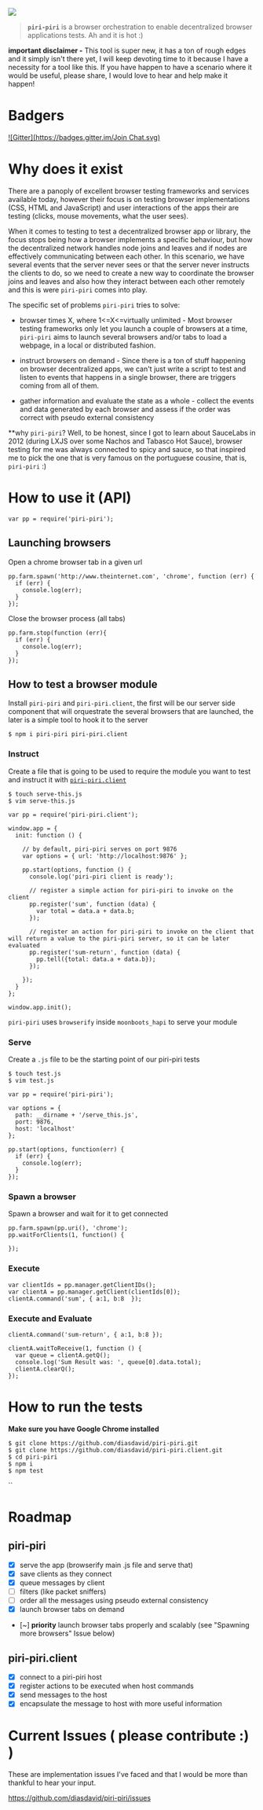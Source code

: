   ![](/img/logo.png)

> **`piri-piri`** is a browser orchestration to enable decentralized browser applications tests. Ah and it is hot :)

**important disclaimer -** This tool is super new, it has a ton of rough edges and it simply isn't there yet, I will keep devoting time to it because I have a necessity for a tool like this. If you have happen to have a scenario where it would be useful, please share, I would love to hear and help make it happen!

# Badgers
[![Gitter](https://badges.gitter.im/Join Chat.svg)](https://gitter.im/diasdavid/piri-piri?utm_source=badge&utm_medium=badge&utm_campaign=pr-badge&utm_content=badge)

# Why does it exist

There are a panoply of excellent browser testing frameworks and services available today, however their focus is on testing browser implementations (CSS, HTML and JavaScript) and user interactions of the apps their are testing (clicks, mouse movements, what the user sees). 

When it comes to testing to test a decentralized browser app or library, the focus stops being how a browser implements a specific behaviour, but how the decentralized network handles node joins and leaves and if nodes are effectively communicating between each other. In this scenario, we have several events that the server never sees or that the server never instructs the clients to do, so we need to create a new way to coordinate the browser joins and leaves and also how they interact between each other remotely and this is were `piri-piri` comes into play.


The specific set of problems `piri-piri` tries to solve:

- browser times X, where 1<=X<=virtually unlimited - Most browser testing frameworks only let you launch a couple of browsers at a time, `piri-piri` aims to launch several browsers and/or tabs to load a webpage, in a local or distributed fashion.

- instruct browsers on demand - Since there is a ton of stuff happening on browser decentralized apps, we can't just write a script to test and listen to events that happens in a single browser, there are triggers coming from all of them.

- gather information and evaluate the state as a whole - collect the events and data generated by each browser and assess if the order was correct with pseudo external consistency

**why `piri-piri`? Well, to be honest, since I got to learn about SauceLabs in 2012 (during LXJS over some Nachos and Tabasco Hot Sauce), browser testing for me was always connected to spicy and sauce, so that inspired me to pick the one that is very famous on the portuguese cousine, that is, `piri-piri` :)


# How to use it (API)

```
var pp = require('piri-piri');
```

## Launching browsers 

Open a chrome browser tab in a given url
```
pp.farm.spawn('http://www.theinternet.com', 'chrome', function (err) {
  if (err) { 
    console.log(err);
  }
});
```

Close the browser process (all tabs)
```
pp.farm.stop(function (err){
  if (err) { 
    console.log(err);
  }
});
```

## How to test a browser module

Install `piri-piri` and `piri-piri.client`, the first will be our server side component that will orquestrate the several browsers that are launched, the later is a simple tool to hook it to the server

```
$ npm i piri-piri piri-piri.client
```

### Instruct

Create a file that is going to be used to require the module you want to test and instruct it with [`piri-piri.client`](https://github.com/diasdavid/piri-piri.client)


```
$ touch serve-this.js
$ vim serve-this.js
```

```
var pp = require('piri-piri.client');

window.app = {
  init: function () {

    // by default, piri-piri serves on port 9876
    var options = { url: 'http://localhost:9876' };
    
    pp.start(options, function () {
      console.log('piri-piri client is ready');

      // register a simple action for piri-piri to invoke on the client
      pp.register('sum', function (data) {
        var total = data.a + data.b;
      });

      // register an action for piri-piri to invoke on the client that will return a value to the piri-piri server, so it can be later evaluated
      pp.register('sum-return', function (data) {
        pp.tell({total: data.a + data.b});
      });

    });
  }
};

window.app.init();
```

`piri-piri` uses `browserify` inside `moonboots_hapi` to serve your module

### Serve

Create a `.js` file to be the starting point of our piri-piri tests

```
$ touch test.js
$ vim test.js
```

```
var pp = require('piri-piri');

var options = {
  path: __dirname + '/serve_this.js',
  port: 9876,
  host: 'localhost'
};

pp.start(options, function(err) {
  if (err) { 
    console.log(err); 
  }
});
```

### Spawn a browser

Spawn a browser and wait for it to get connected

```
pp.farm.spawn(pp.uri(), 'chrome');
pp.waitForClients(1, function() {
      
});    
```

### Execute

```
var clientIds = pp.manager.getClientIDs();
var clientA = pp.manager.getClient(clientIds[0]);
clientA.command('sum', { a:1, b:8  });
```


### Execute and Evaluate

```
clientA.command('sum-return', { a:1, b:8 });

clientA.waitToReceive(1, function () {
  var queue = clientA.getQ();
  console.log('Sum Result was: ', queue[0].data.total);
  clientA.clearQ();     
});

```


# How to run the tests

**Make sure you have Google Chrome installed**

```
$ git clone https://github.com/diasdavid/piri-piri.git
$ git clone https://github.com/diasdavid/piri-piri.client.git
$ cd piri-piri
$ npm i 
$ npm test
```


``

# Roadmap

## piri-piri
- [X] serve the app (browserify main .js file and serve that)
- [X] save clients as they connect
- [X] queue messages by client
- [ ] filters (like packet sniffers)
- [ ] order all the messages using pseudo external consistency
- [X] launch browser tabs on demand
- [~] **priority** launch browser tabs properly and scalably (see "Spawning more browsers" Issue below)

## piri-piri.client
- [X] connect to a piri-piri host
- [X] register actions to be executed when host commands
- [X] send messages to the host
- [X] encapsulate the message to host with more useful information

# Current Issues ( please contribute :) )

These are implementation issues I've faced and that I would be more than thankful to hear your input. 

https://github.com/diasdavid/piri-piri/issues
